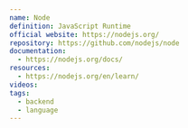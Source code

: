 ```yaml
---
name: Node
definition: JavaScript Runtime
official website: https://nodejs.org/
repository: https://github.com/nodejs/node
documentation:
  - https://nodejs.org/docs/
resources:
  - https://nodejs.org/en/learn/
videos: 
tags:
  - backend
  - language
---
```

